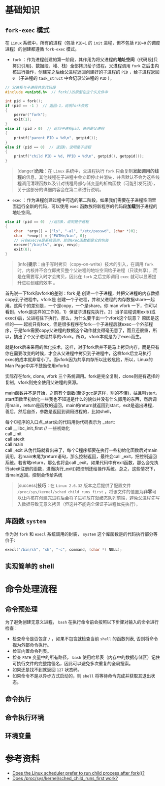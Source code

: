 # 基础知识

## `fork-exec` 模式

在 `Linux` 系统中，所有的进程（包括 `PID=1` 的 `init` 进程，但不包括 `PID=0` 的调度进程）的创建都遵循 `fork-exec` 模式。

* `fork` ：作为进程创建的第一阶段，其作用为将父进程的**地址空间**（代码段[只拷贝引用]、数据段、堆、栈）全部拷贝给子进程，父进程调用 `fork` 之后由内核进行操作，创建完之后给父进程返回创建好的子进程的 `PID` ，给子进程返回 `0` （子进程的 `task_struct` 中会记录父进程的 `PID` ）。

``` C
// 父进程与子进程共享代码段
#include <unistd.h>  // fork()的原型在这个头文件中

int pid = fork();
if (pid == -1 )  // 返回-1，说明fork失败  
{
    perror("fork");  
    exit(1);  
}
else if (pid > 0)  // 返回子进程pid，说明是父进程
{
    printf("parent PID = %d\n", getpid());
}
else if (pid == 0)  // 返回0，说明是子进程
{
    printf("child PID = %d, PPID = %d\n", getpid(), getppid());
}
```

> [danger]**危险**：在 `Linux` 系统中，父进程执行 `fork` 只会复制**发起调用的线程**的信息，其他线程在子进程中会立即停止并消失，并且默认不会为这些线程调用清理函数以及针对线程局部存储变量的析构函数（可能引发死锁），关于这部分的详细内容会在第二章进行说明。

* `exec` ：作为进程创建过程中可选的第二阶段，如果我们需要在子进程空间里面运行全新的代码，可以使用 `exec` 函数族将新程序的代码段**加载**到子进程的地址空间。

``` C
else if (pid == 0)  //返回0，说明是子进程
{
    char  *argv[] = {"ls", "-al", "/etc/passwd", (char *)0};
    char  *envp[] = {"PATH=/bin", 0};
    // 只有execve是系统调用，其他exec函数都是它的包装
    execve("/bin/ls", argv, envp);
    exit(0);
}
```

> [info]**提示**：由于写时拷贝（copy-on-write）技术的引入，在调用 `fork` 时，内核并不会立即拷贝整个父进程的地址空间给子进程（只读共享），而是在需要写入时才会拷贝，因此在 `fork` 之后立即调用 `exec` 就可以显著提升进程创建的效率 。

首先说一下fork和vfork的差别：fork  是 创建一个子进程，并把父进程的内存数据copy到子进程中。vfork是 创建一个子进程，并和父进程的内存数据share一起用。这两个的差别是，一个是copy，一个是share。你 man vfork 一下，你可以看到，vfork是这样的工作的，1）保证子进程先执行。2）当子进程调用exit()或exec()后，父进程往下执行。那么，为什么要干出一个vfork这个玩意？  原因是这样的—— 起初只有fork，但是很多程序在fork一个子进程后就exec一个外部程序，于是fork需要copy父进程的数据这个动作就变得毫无意了，而且还很重，所以，搞出了个父子进程共享的vfork。所以，vfork本就是为了exec而生。

就是fork后来采用的优化技术，这样，对于fork后并不是马上拷贝内存，而是只有你在需要改变的时候，才会从父进程中拷贝到子进程中，这样fork后立马执行exec的成本就非常小了。而vfork因为共享内存所以比较危险，所以，Linux的Man Page中并不鼓励使用vfork()

实际存在fork, clone, vfork 三个系统调用。fork是完全复制，clone则是有选择的复制，vfork则完全使用父进程的资源。

main函数并不是开始，之前有个函数(至少gcc是这样，别的不懂)，姑且叫start，start函数里初始化一些我也不知道是什么的貌似并没有什么卵用的东西，然后调用main，return是函数的返回，main的return就返回到start，exit是退出进程，善后，然后自杀，参数是返回到调用进程的，比如shell，

每个C程序的入口点_start处的代码用伪代码表示为
_start:    
call __libc_init_first // 一些初始化    
call _init    
call atexit    
call main    
call _exit
从伪代码就看出来了，每个C程序都要在执行一些初始化函数后对main调用，若main末尾为return语句，那么控制返回，最终会call _exit，把控制返回系统。若省略return，那么也将会call _exit。如果代码中有exit函数，那么会先执行atexit注册的函数，进而执行_exit()把控制还给操作系统。总之，这些情况下，当main返回，控制会传给系统

> [success]**技巧**：在 `Linux 2.6.32` 版本之后提供了配置文件 `/proc/sys/kernel/sched_child_runs_first` ，将该文件的值置为**非零**可以让内核在创建完进程后会将子进程放在就绪态队列前端，避免父进程先写入数据导致无意义拷贝（但这并不能完全保证子进程优先执行）。

## 库函数 `system` 

作为对 `fork` 和 `execl` 系统调用的封装， `system` 这个库函数是的代码执行部分等价于:

``` C
execl("/bin/sh", "sh", "-c", command, (char *) NULL);
```

## 实现简单的 shell

# 命令处理流程

## 命令预处理

为了避免创建无意义进程， `bash` 在执行命令前会按照以下步骤对输入的命令进行检查：

* 检查命令是否包含 `/` ，如果不包含就检查当前 `shell` 的函数列表, 否则将命令视为外部命令执行。
* 检查内置命令列表。
* 检查 `PATH` 变量中的所有路径， `bash` 使用哈希表（内存中的数据存储区）记住可执行文件的完整路径名，因此可以避免多次重复的全局搜索。
* 如果还是找不到就返回 `127` 状态码。
* 如果命令不是以异步方式启动的，则 `shell` 将等待命令完成并获取其退出状态。

## 命令执行

## 命令执行环境

## 环境变量

# 参考资料

* [Does the Linux scheduler prefer to run child process after fork()?](https://stackoverflow.com/questions/23695915/does-the-linux-scheduler-prefer-to-run-child-process-after-fork)
* [Does /proc/sys/kernel/sched\_child\_runs\_first work?](https://stackoverflow.com/questions/17391201/does-proc-sys-kernel-sched-child-runs-first-work/17393268%2317393268)

